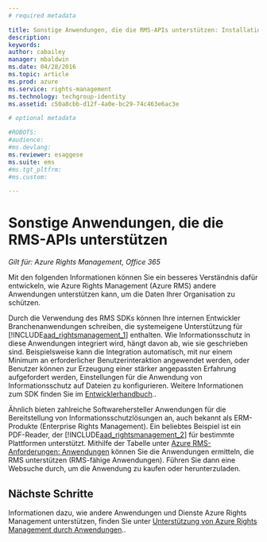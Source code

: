 ```yaml
---
# required metadata

title: Sonstige Anwendungen, die die RMS-APIs unterstützen: Installation und Konfiguration | Azure RMS
description:
keywords:
author: cabailey
manager: mbaldwin
ms.date: 04/28/2016
ms.topic: article
ms.prod: azure
ms.service: rights-management
ms.technology: techgroup-identity
ms.assetid: c50a8cbb-d12f-4a0e-bc29-74c463e6ac3e

# optional metadata

#ROBOTS:
#audience:
#ms.devlang:
ms.reviewer: esaggese
ms.suite: ems
#ms.tgt_pltfrm:
#ms.custom:

---
```


# Sonstige Anwendungen, die die RMS-APIs unterstützen

*Gilt für: Azure Rights Management, Office 365*

Mit den folgenden Informationen können Sie ein besseres Verständnis dafür entwickeln, wie Azure Rights Management (Azure RMS) andere Anwendungen unterstützen kann, um die Daten Ihrer Organisation zu schützen.

Durch die Verwendung des RMS SDKs können Ihre internen Entwickler Branchenanwendungen schreiben, die systemeigene Unterstützung für [!INCLUDE[aad_rightsmanagement_1](../includes/aad_rightsmanagement_1_md.md)] enthalten. Wie Informationsschutz in diese Anwendungen integriert wird, hängt davon ab, wie sie geschrieben sind. Beispielsweise kann die Integration automatisch, mit nur einem Minimum an erforderlicher Benutzerinteraktion angewendet werden, oder Benutzer können zur Erzeugung einer stärker angepassten Erfahrung aufgefordert werden, Einstellungen für die Anwendung von Informationsschutz auf Dateien zu konfigurieren. Weitere Informationen zum SDK finden Sie im [Entwicklerhandbuch](../develop/developers-guide.md)..

Ähnlich bieten zahlreiche Softwarehersteller Anwendungen für die Bereitstellung von Informationsschutzlösungen an, auch bekannt als ERM-Produkte (Enterprise Rights Management). Ein beliebtes Beispiel ist ein PDF-Reader, der [!INCLUDE[aad_rightsmanagement_2](../includes/aad_rightsmanagement_2_md.md)] für bestimmte Plattformen unterstützt. Mithilfe der Tabelle unter [Azure RMS-Anforderungen: Anwendungen](../get-started/requirements-applications.md) können Sie die Anwendungen ermitteln, die RMS unterstützen (RMS-fähige Anwendungen). Führen Sie dann eine Websuche durch, um die Anwendung zu kaufen oder herunterzuladen.

## Nächste Schritte

Informationen dazu, wie andere Anwendungen und Dienste Azure Rights Management unterstützen, finden Sie unter [Unterstützung von Azure Rights Management durch Anwendungen](applications-support.md)..

<!--HONumber=Apr16_HO4-->



